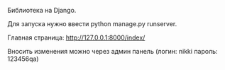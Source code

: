 Библиотека на Django.

Для запуска нужно ввести python manage.py runserver.

Главная страница: http://127.0.0.1:8000/index/

Вносить изменения можно через админ панель (логин: nikki пароль: 123456qa)


